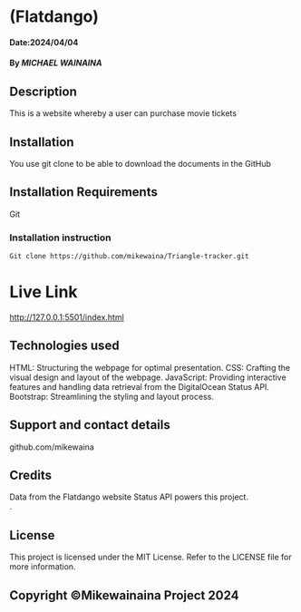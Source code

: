 # (Flatdango)                                        
  
  


#### Date:2024/04/04

#### By *MICHAEL WAINAINA*

## Description
This is a website whereby a user can purchase movie tickets                                                            
  
  
  

## Installation
You use git clone to be able to download the documents in the GitHub

## Installation Requirements
Git

### Installation instruction
```
Git clone https://github.com/mikewaina/Triangle-tracker.git

```

# Live Link
http://127.0.0.1:5501/index.html                    
  

## Technologies used
HTML: Structuring the webpage for optimal presentation.
CSS: Crafting the visual design and layout of the webpage.
JavaScript: Providing interactive features and handling data retrieval from the DigitalOcean Status API.
Bootstrap: Streamlining the styling and layout process.


## Support and contact details
github.com/mikewaina



## Credits
Data from the Flatdango website Status API powers this project.                    
.                                                      
  
  

## License
This project is licensed under the MIT License. Refer to the LICENSE file for more information.

## Copyright ©Mikewainaina Project 2024  

